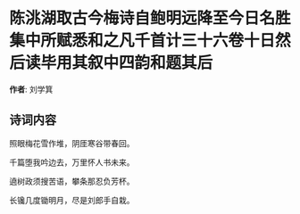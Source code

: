 # 陈洮湖取古今梅诗自鲍明远降至今日名胜集中所赋悉和之凡千首计三十六卷十日然后读毕用其叙中四韵和题其后

**作者**: 刘学箕

## 诗词内容

照眼梅花雪作堆，阴厓寒谷带春回。

千篇堕我吟边去，万里怀人书未来。

遶树政须搜苦语，攀条那忍负芳杯。

长镵几度锄明月，尽是刘郎手自栽。

